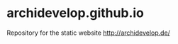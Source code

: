 archidevelop.github.io
======================

Repository for the static website http://archidevelop.de/
